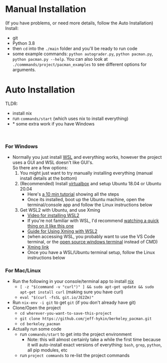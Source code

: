 # Manual Installation

(If you have problems, or need more details, follow the Auto Installation) <br>
Install:
- git
- Python 3.8
- then `cd` into the `./main` folder and you'll be ready to run code
- some example commands: `python autograder.py`, `python pacman.py`, `python pacman.py --help`. You can also look at `./commmands/project/pacman_examples` to see different options for arguments.

# Auto Installation

TLDR:
- install nix
- run `commands/start` (which uses nix to install everything)
- \* some extra work if you have Windows

<br>

### For Windows

* Normally you just install [WSL](https://youtu.be/av0UQy6g2FA?t=91) and everything works, however the project uses a GUI and WSL doesn't like GUI's. <br>So there are a few options:
    1. You might just want to try manually installing everything (manual install details at the bottom)
    2. (Recommended) Install [virtualbox](https://www.virtualbox.org/wiki/Downloads) and setup Ubuntu 18.04 or Ubuntu 20.04
        - Here's [a 10 min tutorial](https://youtu.be/QbmRXJJKsvs?t=62) showing all the steps
        - Once its installed, boot up the Ubuntu machine, open the terminal/console app and follow the Linux instructions below
    3. Get WSL2 with Ubuntu, and use Xming
        - [Video for installing WSL2](https://www.youtube.com/watch?v=8PSXKU6fHp8)
        - If you're not familiar with WSL, I'd recommend [watching a quick thing on it like this one](https://youtu.be/av0UQy6g2FA?t=91)
        - [Guide for Using Xming with WSL2](https://memotut.com/en/ab0ecee4400f70f3bd09/)
        - (when accessing WSL, you probably want to use the VS Code terminal, or the [open source windows terminal](https://github.com/microsoft/terminal) instead of CMD)
        - [Xming link](https://sourceforge.net/projects/xming/?source=typ_redirect)
        - Once you have a WSL/Ubuntu terminal setup, follow the Linux instructions below
        

### For Mac/Linux

* Run the following in your console/terminal app to install [nix](https://nixos.org/guides/install-nix.html)
    * `[ -z "$(command -v "curl")" ] && sudo apt-get update && sudo apt-get install curl` (making sure you have curl)
    * `eval "$(curl -fsSL git.io/JE2Zm)"`
* Run `nix-env -i git` to get `git` (if you don't already have git)
* Clone/Open the project
    * `cd wherever-you-want-to-save-this-project`<br>
    * `git clone https://github.com/jeff-hykin/berkeley_pacman.git`
    * `cd berkeley_pacman`
* Actually run some code
    * run `commands/start` to get into the project environment
        * Note: this will almost certainly take a while the first time because it will auto-install exact versions of everything: `bash`, `grep`, `python`, all pip modules, etc
    * run `project commands` to re-list the project commands
